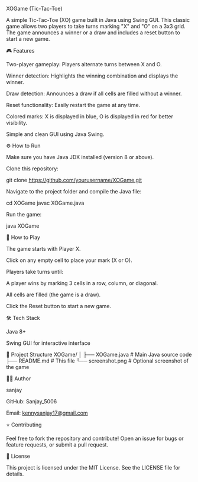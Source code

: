 XOGame (Tic-Tac-Toe)

A simple Tic-Tac-Toe (XO) game built in Java using Swing GUI. This classic game allows two players to take turns marking "X" and "O" on a 3x3 grid. The game announces a winner or a draw and includes a reset button to start a new game.

🎮 Features

Two-player gameplay: Players alternate turns between X and O.

Winner detection: Highlights the winning combination and displays the winner.

Draw detection: Announces a draw if all cells are filled without a winner.

Reset functionality: Easily restart the game at any time.

Colored marks: X is displayed in blue, O is displayed in red for better visibility.

Simple and clean GUI using Java Swing.


⚙️ How to Run

Make sure you have Java JDK installed (version 8 or above).

Clone this repository:

git clone https://github.com/yourusername/XOGame.git


Navigate to the project folder and compile the Java file:

cd XOGame
javac XOGame.java


Run the game:

java XOGame

📝 How to Play

The game starts with Player X.

Click on any empty cell to place your mark (X or O).

Players take turns until:

A player wins by marking 3 cells in a row, column, or diagonal.

All cells are filled (the game is a draw).

Click the Reset button to start a new game.

🛠 Tech Stack

Java 8+

Swing GUI for interactive interface

📂 Project Structure
XOGame/
│
├── XOGame.java      # Main Java source code
├── README.md        # This file
└── screenshot.png   # Optional screenshot of the game

👨‍💻 Author

sanjay

GitHub: Sanjay_5006

Email: kennysanjay17@gmail.com

⭐ Contributing

Feel free to fork the repository and contribute! Open an issue for bugs or feature requests, or submit a pull request.

📝 License

This project is licensed under the MIT License. See the LICENSE
 file for details.
